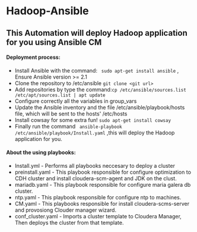 # Hadoop-Ansible
## This Automation will deploy Hadoop application for you using Ansible CM

#### Deployment process:
- Install Ansible with the command: ` sudo apt-get install ansible` , Ensure Ansible version >= 2.1
- Clone the repository to /etc/ansible `git clone <git url>`
- Add repositories by type the command:`cp /etc/ansible/sources.list /etc/apt/sources.list | apt update`
- Configure correctly all the variables in group\_vars
- Update the Ansible inventory and the file /etc/ansible/playbook/hosts file, which will be sent to the hosts' /etc/hosts
- Install cowsay for some extra fun! `sudo apt-get install cowsay`
- Finally run the command ` ansible-playbook /etc/ansible/playbook/Install.yaml` ,this will deploy the Hadoop application for you.


#### About the using playbooks:
- Install.yml - Performs all playbooks neccesary to deploy a cluster
- preinstall.yaml - This playbook responsible for configure optimization to CDH cluster and install cloudera-scm-agent and JDK on the clust.
- mariadb.yaml - This playbook responsible for configure maria galera db cluster.
- ntp.yaml - This playbook responsible for configure ntp to machines.
- CM.yaml - This playbooks responsible for install cloudera-scms-server and provosiong Clouder manager wizard.
- conf_cluster.yaml - Imports a cluster template to Cloudera Manager, Then deploys the cluster from that template.

